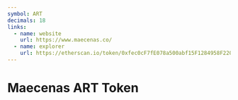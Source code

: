 ```yaml
---
symbol: ART
decimals: 18
links:
  - name: website
    url: https://www.maecenas.co/
  - name: explorer
    url: https://etherscan.io/token/0xfec0cF7fE078a500abf15F1284958F22049c2C7e
---
```


# Maecenas ART Token
